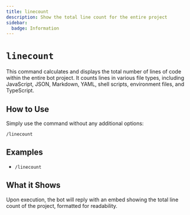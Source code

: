 ```yaml
---
title: linecount
description: Show the total line count for the entire project
sidebar:
  badge: Information
---
```


# `linecount`

This command calculates and displays the total number of lines of code within the entire bot project. It counts lines in various file types, including JavaScript, JSON, Markdown, YAML, shell scripts, environment files, and TypeScript.

## How to Use

Simply use the command without any additional options:

`/linecount`

## Examples

*   `/linecount`

## What it Shows

Upon execution, the bot will reply with an embed showing the total line count of the project, formatted for readability.